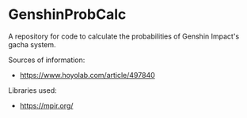 # GenshinProbCalc
A repository for code to calculate the probabilities of Genshin Impact's gacha system.

Sources of information:
- https://www.hoyolab.com/article/497840

Libraries used:
- https://mpir.org/
